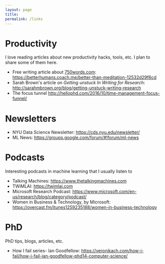 ```yaml
---
layout: page
title: 
permalink: /links
---
```


<!-- * [**Productivity**](#productivity)
* [**Newsletters**](#newsletters)
* [**Podcasts**](#podcasts)
* [**PhD**](#phd)
 -->

# Productivity
I love reading articles about new productivity hacks, tools, etc. I plan to share some of them here.

* Free writing article about [750words.com](www.750words.com): <https://betterhumans.coach.me/better-than-meditation-12532d29f6cd>
* Sarah Brown's article on *Getting unstuck In Writing for Research*: <http://sarahmbrown.org/blog/getting-unstuck-writing-research>
* The focus tunnel <http://hellophd.com/2016/10/time-management-focus-funnel/>

# Newsletters

* NYU Data Science Newsletter: <https://cds.nyu.edu/newsletter/>
* ML News: <https://groups.google.com/forum/#!forum/ml-news>

# Podcasts
Interesting podcasts in machine learning that I usually listen to

* Talking Machines: <https://www.thetalkingmachines.com>
* TWiMLAI: <https://twimlai.com>
* Microsoft Research Podcast: <https://www.microsoft.com/en-us/research/blog/category/podcast/>
* Women in Business & Technology, by Microsoft: <https://overcast.fm/itunes1259235188/women-in-business-technology>

# PhD 
PhD tips, blogs, articles, etc. 

* How I fail series- Ian Goodfellow: <https://veronikach.com/how-i-fail/how-i-fail-ian-goodfellow-phd14-computer-science/>
